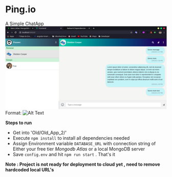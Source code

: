 # Ping.io
A Simple ChatApp
![Chat Window](chat.png)
Format: ![Alt Text](url)

**Steps to run**

* Get into 'Old/Old_App_2/' 
* Execute `npm install` to install all dependencies needed
* Assign Environment variable `DATABASE_URL`  with connection string of Either your free tier _Mongodb Atlas_ or a local MongoDB  server
* Save `config.env` and hit `npm run start` . That's it 

**Note : Project is not ready for deployment to cloud yet , need to remove hardcoded local URL's**
